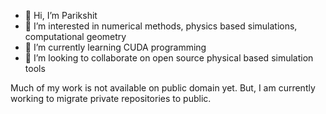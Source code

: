 - 👋 Hi, I’m Parikshit
- 👀 I’m interested in numerical methods, physics based simulations, computational geometry
- 🌱 I’m currently learning CUDA programming
- 💞️ I’m looking to collaborate on open source physical based simulation tools

Much of my work is not available on public domain yet. But, I am currently working to migrate private repositories to public.

<!---
iamparik/iamparik is a ✨ special ✨ repository because its `README.md` (this file) appears on your GitHub profile.
You can click the Preview link to take a look at your changes.
--->

